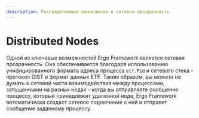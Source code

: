 ```yaml
---
description: Распределенные вычисления и сетевая прозрачность
---
```


# Distributed Nodes

Одной из ключевых возможностей Ergo Framework является сетевая прозрачность. Она обеспечивается благодаря использованию унифицированного формата адреса процесса `etf.Pid` и сетевого стека - протокол DIST и формат данных ETF. Таким образом, вы можете не думать о сетевой части взаимодействия между процессами, запущенными на разных нодах - когда вы отправляете сообщение процессу, который принадлежит удаленной ноде, Ergo Framework автоматически создаст сетевое подлючение с ней и отправит сообщение заданному процессу.&#x20;
